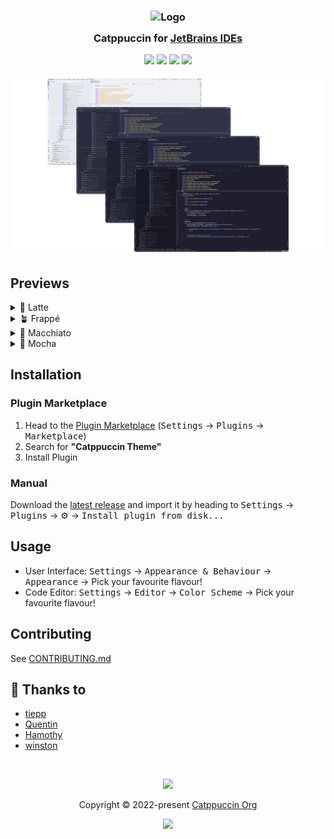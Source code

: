 <!-- Plugin description -->
<h3 align="center">
	<img src="https://raw.githubusercontent.com/catppuccin/catppuccin/main/assets/logos/exports/1544x1544_circle.png" width="100" alt="Logo"/><br/>
	<img src="https://raw.githubusercontent.com/catppuccin/catppuccin/main/assets/misc/transparent.png" height="30" width="0px"/>
	Catppuccin for <a href="https://www.jetbrains.com/">JetBrains IDEs</a>
	<img src="https://raw.githubusercontent.com/catppuccin/catppuccin/main/assets/misc/transparent.png" height="30" width="0px"/>
</h3>
<!-- Plugin description end -->
<p align="center">
    <a href="https://github.com/catppuccin/jetbrains/stargazers"><img src="https://img.shields.io/github/stars/catppuccin/jetbrains?colorA=363a4f&colorB=b7bdf8&style=for-the-badge"></a>
    <a href="https://github.com/catppuccin/jetbrains/issues"><img src="https://img.shields.io/github/issues/catppuccin/jetbrains?colorA=363a4f&colorB=f5a97f&style=for-the-badge"></a>
    <a href="https://github.com/catppuccin/jetbrains/contributors"><img src="https://img.shields.io/github/contributors/catppuccin/jetbrains?colorA=363a4f&colorB=a6da95&style=for-the-badge"></a>
    <a href="https://plugins.jetbrains.com/plugin/18682-catppuccin-theme"><img src="https://img.shields.io/jetbrains/plugin/v/18682?label=marketplace&colorA=363a4f&colorB=f5c2e7&style=for-the-badge"></a>
</p>

<p align="center">
  <img src="assets/preview.webp"/>
</p>

## Previews

<details>
<summary>🌻 Latte</summary>
<img src="assets/latte.webp"/>
</details>
<details>
<summary>🪴 Frappé</summary>
<img src="assets/frappe.webp"/>
</details>
<details>
<summary>🌺 Macchiato</summary>
<img src="assets/macchiato.webp"/>
</details>
<details>
<summary>🌿 Mocha</summary>
<img src="assets/mocha.webp"/>
</details>

## Installation

### Plugin Marketplace

1. Head to the [Plugin Marketplace](https://plugins.jetbrains.com/) (<kbd>Settings</kbd> → <kbd>Plugins</kbd> → <kbd>
   Marketplace</kbd>)
2. Search for **"Catppuccin Theme"**
3. Install Plugin

### Manual

Download the [latest release](https://github.com/catppuccin/jetbrains/releases/latest) and import it by heading to <kbd>
Settings</kbd> → <kbd>Plugins</kbd> → ⚙️ → <kbd>Install plugin from disk...</kbd>

## Usage

- User Interface: <kbd>Settings</kbd> → <kbd>Appearance & Behaviour</kbd> → <kbd>Appearance</kbd> → Pick your
  favourite flavour!
- Code Editor: <kbd>Settings</kbd> → <kbd>Editor</kbd> → <kbd>Color Scheme</kbd> → Pick your favourite flavour!

## Contributing

See [CONTRIBUTING.md](CONTRIBUTING.md)

## 💝 Thanks to

- [tiepp](https://github.com/tiepp)
- [Quentin](https://github.com/quentinguidee)
- [Hamothy](https://github.com/sgoudham)
- [winston](https://github.com/nekowinston)

&nbsp;

<p align="center"><img src="https://raw.githubusercontent.com/catppuccin/catppuccin/main/assets/footers/gray0_ctp_on_line.svg?sanitize=true" /></p>
<p align="center">Copyright &copy; 2022-present <a href="https://github.com/catppuccin" target="_blank">Catppuccin Org</a>
<p align="center"><a href="https://github.com/catppuccin/catppuccin/blob/main/LICENSE"><img src="https://img.shields.io/static/v1.svg?style=for-the-badge&label=License&message=MIT&logoColor=d9e0ee&colorA=363a4f&colorB=b7bdf8"/></a></p>
